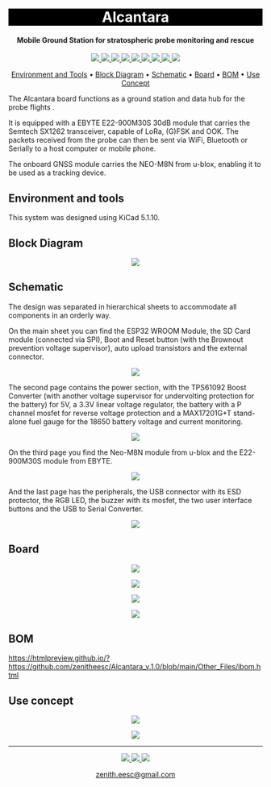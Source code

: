 <h1 align="center" style="color:white; background-color:black">Alcantara</h1>
<h4 align="center"> Mobile Ground Station for stratospheric probe monitoring and rescue</h4>

<p align="center">
	<a href="http://zenith.eesc.usp.br/">
    <img src="https://img.shields.io/badge/Zenith-Embarcados-black?style=for-the-badge"/>
    </a>
    <a href="https://eesc.usp.br/">
    <img src="https://img.shields.io/badge/Linked%20to-EESC--USP-black?style=for-the-badge"/>
    </a>
    <a href="https://github.com/zenitheesc/Alcantara_v.1.0/blob/main/LICENSE">
    <img src="https://img.shields.io/github/license/zenitheesc/Alcantara_v.1.0?style=for-the-badge"/>
    </a>
    <a href="https://github.com/zenitheesc/Alcantara_v.1.0/issues">
    <img src="https://img.shields.io/github/issues/zenitheesc/Alcantara_v.1.0?style=for-the-badge"/>
    </a>
    <a href="https://github.com/zenitheesc/Alcantara_v.1.0/commits/main">
    <img src="https://img.shields.io/github/commit-activity/m/zenitheesc/Alcantara_v.1.0?style=for-the-badge">
    </a>
    <a href="https://github.com/zenitheesc/Alcantara_v.1.0/graphs/contributors">
    <img src="https://img.shields.io/github/contributors/zenitheesc/Alcantara_v.1.0?style=for-the-badge"/>
    </a>
    <a href="https://github.com/zenitheesc/Alcantara_v.1.0/commits/main">
    <img src="https://img.shields.io/github/last-commit/zenitheesc/Alcantara_v.1.0?style=for-the-badge"/>
    </a>
    <a href="https://github.com/zenitheesc/Alcantara_v.1.0/issues">
    <img src="https://img.shields.io/github/issues-raw/zenitheesc/Alcantara_v.1.0?style=for-the-badge" />
    </a>
    <a href="https://github.com/zenitheesc/Alcantara_v.1.0/pulls">
    <img src = "https://img.shields.io/github/issues-pr-raw/zenitheesc/Alcantara_v.1.0?style=for-the-badge">
    </a>
</p>

<p align="center">
    <a href="#environment-and-tools">Environment and Tools</a> •
    <a href="#Block-Diagram">Block Diagram</a> •
    <a href="#Schematic">Schematic</a> • 
    <a href="#Board">Board</a> • 
    <a href="#BOM">BOM</a> • 
    <a href="#Use-Concept">Use Concept</a>
</p>


The Alcantara board functions as a ground station and data hub for the probe flights .

It is equipped with a EBYTE E22-900M30S 30dB module that carries the Semtech SX1262 transceiver, capable of LoRa, (G)FSK and OOK. The packets received from the probe can then be sent via WiFi, Bluetooth or Serially to a host computer or mobile phone.

The onboard GNSS module carries the NEO-M8N from u-blox, enabling it to be used as a tracking device.

## Environment and tools

This system was designed using KiCad 5.1.10.

## Block Diagram

<p align = "center">
<img src="https://github.com/zenitheesc/Alcantara_v.1.0/blob/main/Other_Files/Images/Diagram.png"/>
</p>


## Schematic

The design was separated in hierarchical sheets to accommodate all components in an orderly way.

On the main sheet you can find the ESP32 WROOM Module, the SD Card module (connected via SPI), Boot and Reset button (with the Brownout prevention voltage supervisor), auto upload transistors and the external connector.

<p align = "center">
<img src="https://github.com/zenitheesc/Alcantara_v.1.0/blob/main/Other_Files/Images/Schematic_Page_1.png"/>
</p>


The second page contains the power section, with the TPS61092 Boost Converter (with another voltage supervisor for undervolting protection for the battery) for 5V, a 3.3V linear voltage regulator, the battery with a P channel mosfet for reverse voltage protection and a MAX17201G+T stand-alone fuel gauge for the 18650 battery voltage and current monitoring.

<p align = "center">
<img src="https://github.com/zenitheesc/Alcantara_v.1.0/blob/main/Other_Files/Images/Schematic_Page_2.png"/>
</p>

On the third page you find the Neo-M8N module from u-blox and the E22-900M30S module from EBYTE.

<p align = "center">
<img src="https://github.com/zenitheesc/Alcantara_v.1.0/blob/main/Other_Files/Images/Schematic_Page_3.png"/>
</p>

And the last page has the peripherals, the USB connector with its ESD protector, the RGB LED, the buzzer with its mosfet, the two user interface buttons and the USB to Serial Converter.

<p align = "center">
<img src="https://github.com/zenitheesc/Alcantara_v.1.0/blob/main/Other_Files/Images/Schematic_Page_4.png"/>
</p>


## Board

<p align = "center">
<img src="https://github.com/zenitheesc/Alcantara_v.1.0/blob/main/Other_Files/Images/Top.png"/>
</p>

<p align = "center">
<img src="https://github.com/zenitheesc/Alcantara_v.1.0/blob/main/Other_Files/Images/Bottom.png"/>
</p>

<p align = "center">
<img src="https://github.com/zenitheesc/Alcantara_v.1.0/blob/main/Other_Files/Images/Perspective1.png"/>
</p>

<p align = "center">
<img src="https://github.com/zenitheesc/Alcantara_v.1.0/blob/main/Other_Files/Images/Perspective2.png"/>
</p>


## BOM

https://htmlpreview.github.io/?https://github.com/zenitheesc/Alcantara_v.1.0/blob/main/Other_Files/ibom.html

## Use concept

<p align = "center">
<img src="https://github.com/zenitheesc/Alcantara_v.1.0/blob/main/Other_Files/Images/PhoneConcept.png"/>
</p>

<p align = "center">
<img src="https://github.com/zenitheesc/Alcantara_v.1.0/blob/main/Other_Files/Images/BoxConcept.png"/>
</p>


---

<p align="center">
    <a href="http://zenith.eesc.usp.br">
    <img src="https://img.shields.io/badge/Check%20out-Zenith's Oficial Website-black?style=for-the-badge" />
    </a> 
    <a href="https://www.facebook.com/zenitheesc">
    <img src="https://img.shields.io/badge/Like%20us%20on-facebook-blue?style=for-the-badge"/>
    </a> 
    <a href="https://www.instagram.com/zenith_eesc/">
    <img src="https://img.shields.io/badge/Follow%20us%20on-Instagram-red?style=for-the-badge"/>
    </a>

</p>
<p align = "center">
<a href="zenith.eesc@gmail.com">zenith.eesc@gmail.com</a>
</p>

